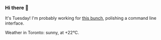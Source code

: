 ### Hi there :wave:

It's Tuesday! I'm probably working for [this bunch](https://github.com/kohofinancial), polishing a command line interface.

Weather in Toronto: sunny, at +22°C.
